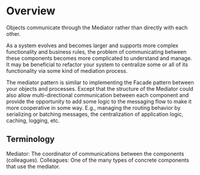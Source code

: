 # Overview

Objects communicate through the Mediator rather than directly with each other.

As a system evolves and becomes larger and supports more complex functionality and business rules, the problem of communicating between these components becomes more complicated to understand and manage. It may be beneficial to refactor your system to centralize some or all of its functionality via some kind of mediation process.

The mediator pattern is similar to implementing the Facade pattern between your objects and processes. Except that the structure of the Mediator could also allow multi-directional communication between each component and provide the opportunity to add some logic to the messaging flow to make it more cooperative in some way. E.g., managing the routing behavior by serializing or batching messages, the centralization of application logic, caching, logging, etc.

## Terminology

Mediator: The coordinator of communications between the components (colleagues).
Colleagues: One of the many types of concrete components that use the mediator.
